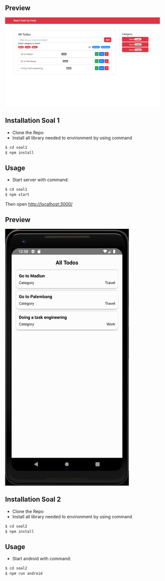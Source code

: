 ## Preview

![ss/ss1.png](ss/ss1.png)

## Installation Soal 1

- Clone the Repo
- Install all library needed to environment by using command

```bash
$ cd soal1
$ npm install
```

## Usage

- Start server with command:

```bash
$ cd soal1
$ npm start
```

Then open [http://localhost:3000/](http://localhost:3000/)

## Preview

![ss/ss2.png](ss/ss2.png)

## Installation Soal 2

- Clone the Repo
- Install all library needed to environment by using command

```bash
$ cd soal2
$ npm install
```

## Usage

- Start android with command:

```bash
$ cd soal2
$ npm run android
```
